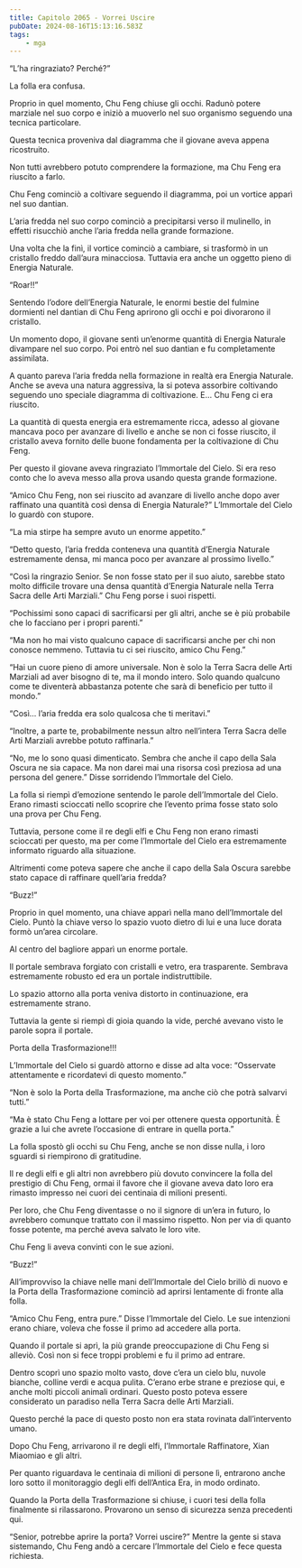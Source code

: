 ```yaml
---
title: Capitolo 2065 - Vorrei Uscire
pubDate: 2024-08-16T15:13:16.583Z
tags:
    - mga
---
```





“L’ha ringraziato? Perché?”


La folla era confusa.


Proprio in quel momento, Chu Feng chiuse gli occhi. Radunò potere marziale nel suo corpo e iniziò a muoverlo nel suo organismo seguendo una tecnica particolare.


Questa tecnica proveniva dal diagramma che il giovane aveva appena ricostruito.


Non tutti avrebbero potuto comprendere la formazione, ma Chu Feng era riuscito a farlo.


Chu Feng cominciò a coltivare seguendo il diagramma, poi un vortice apparì nel suo dantian.


L’aria fredda nel suo corpo cominciò a precipitarsi verso il mulinello, in effetti risucchiò anche l’aria fredda nella grande formazione.


Una volta che la finì, il vortice cominciò a cambiare, si trasformò in un cristallo freddo dall’aura minacciosa. Tuttavia era anche un oggetto pieno di Energia Naturale.


“Roar!!”


Sentendo l’odore dell’Energia Naturale, le enormi bestie del fulmine dormienti nel dantian di Chu Feng aprirono gli occhi e poi divorarono il cristallo.


Un momento dopo, il giovane sentì un’enorme quantità di Energia Naturale divampare nel suo corpo. Poi entrò nel suo dantian e fu completamente assimilata.


A quanto pareva l’aria fredda nella formazione in realtà era Energia Naturale. Anche se aveva una natura aggressiva, la si poteva assorbire coltivando seguendo uno speciale diagramma di coltivazione. E… Chu Feng ci era riuscito.


La quantità di questa energia era estremamente ricca, adesso al giovane mancava poco per avanzare di livello e anche se non ci fosse riuscito, il cristallo aveva fornito delle buone fondamenta per la coltivazione di Chu Feng.


Per questo il giovane aveva ringraziato l’Immortale del Cielo. Si era reso conto che lo aveva messo alla prova usando questa grande formazione.


“Amico Chu Feng, non sei riuscito ad avanzare di livello anche dopo aver raffinato una quantità così densa di Energia Naturale?” L’Immortale del Cielo lo guardò con stupore.

“La mia stirpe ha sempre avuto un enorme appetito.”


“Detto questo, l’aria fredda conteneva una quantità d’Energia Naturale estremamente densa, mi manca poco per avanzare al prossimo livello.”


“Così la ringrazio Senior. Se non fosse stato per il suo aiuto, sarebbe stato molto difficile trovare una densa quantità d’Energia Naturale nella Terra Sacra delle Arti Marziali.” Chu Feng porse i suoi rispetti.


“Pochissimi sono capaci di sacrificarsi per gli altri, anche se è più probabile che lo facciano per i propri parenti.”

“Ma non ho mai visto qualcuno capace di sacrificarsi anche per chi non conosce nemmeno. Tuttavia tu ci sei riuscito, amico Chu Feng.”


“Hai un cuore pieno di amore universale. Non è solo la Terra Sacra delle Arti Marziali ad aver bisogno di te, ma il mondo intero. Solo quando qualcuno come te diventerà abbastanza potente che sarà di beneficio per tutto il mondo.”


“Così… l’aria fredda era solo qualcosa che ti meritavi.”


“Inoltre, a parte te, probabilmente nessun altro nell’intera Terra Sacra delle Arti Marziali avrebbe potuto raffinarla.”


“No, me lo sono quasi dimenticato. Sembra che anche il capo della Sala Oscura ne sia capace. Ma non darei mai una risorsa così preziosa ad una persona del genere.” Disse sorridendo l’Immortale del Cielo.


La folla si riempì d’emozione sentendo le parole dell’Immortale del Cielo. Erano rimasti scioccati nello scoprire che l’evento prima fosse stato solo una prova per Chu Feng.


Tuttavia, persone come il re degli elfi e Chu Feng non erano rimasti scioccati per questo, ma per come l’Immortale del Cielo era estremamente informato riguardo alla situazione.


Altrimenti come poteva sapere che anche il capo della Sala Oscura sarebbe stato capace di raffinare quell’aria fredda?

“Buzz!”


Proprio in quel momento, una chiave apparì nella mano dell’Immortale del Cielo. Puntò la chiave verso lo spazio vuoto dietro di lui e una luce dorata formò un’area circolare.


Al centro del bagliore apparì un enorme portale.


Il portale sembrava forgiato con cristalli e vetro, era trasparente. Sembrava estremamente robusto ed era un portale indistruttibile.


Lo spazio attorno alla porta veniva distorto in continuazione, era estremamente strano.


Tuttavia la gente si riempì di gioia quando la vide, perché avevano visto le parole sopra il portale.


Porta della Trasformazione!!!


L’Immortale del Cielo si guardò attorno e disse ad alta voce: “Osservate attentamente e ricordatevi di questo momento.”


“Non è solo la Porta della Trasformazione, ma anche ciò che potrà salvarvi tutti.”


“Ma è stato Chu Feng a lottare per voi per ottenere questa opportunità. È grazie a lui che avrete l’occasione di entrare in quella porta.”


La folla spostò gli occhi su Chu Feng, anche se non disse nulla, i loro sguardi si riempirono di gratitudine.


Il re degli elfi e gli altri non avrebbero più dovuto convincere la folla del prestigio di Chu Feng, ormai il favore che il giovane aveva dato loro era rimasto impresso nei cuori dei centinaia di milioni presenti.


Per loro, che Chu Feng diventasse o no il signore di un’era in futuro, lo avrebbero comunque trattato con il massimo rispetto. Non per via di quanto fosse potente, ma perché aveva salvato le loro vite.


Chu Feng li aveva convinti con le sue azioni.

“Buzz!”


All’improvviso la chiave nelle mani dell’Immortale del Cielo brillò di nuovo e la Porta della Trasformazione cominciò ad aprirsi lentamente di fronte alla folla.


“Amico Chu Feng, entra pure.” Disse l’Immortale del Cielo. Le sue intenzioni erano chiare, voleva che fosse il primo ad accedere alla porta.


Quando il portale si aprì, la più grande preoccupazione di Chu Feng si alleviò. Così non si fece troppi problemi e fu il primo ad entrare.


Dentro scoprì uno spazio molto vasto, dove c’era un cielo blu, nuvole bianche, colline verdi e acqua pulita. C’erano erbe strane e preziose qui, e anche molti piccoli animali ordinari. Questo posto poteva essere considerato un paradiso nella Terra Sacra delle Arti Marziali.


Questo perché la pace di questo posto non era stata rovinata dall’intervento umano.


Dopo Chu Feng, arrivarono il re degli elfi, l’Immortale Raffinatore, Xian Miaomiao e gli altri.


Per quanto riguardava le centinaia di milioni di persone lì, entrarono anche loro sotto il monitoraggio degli elfi dell’Antica Era, in modo ordinato.


Quando la Porta della Trasformazione si chiuse, i cuori tesi della folla finalmente si rilassarono. Provarono un senso di sicurezza senza precedenti qui.


“Senior, potrebbe aprire la porta? Vorrei uscire?” Mentre la gente si stava sistemando, Chu Feng andò a cercare l’Immortale del Cielo e fece questa richiesta.

